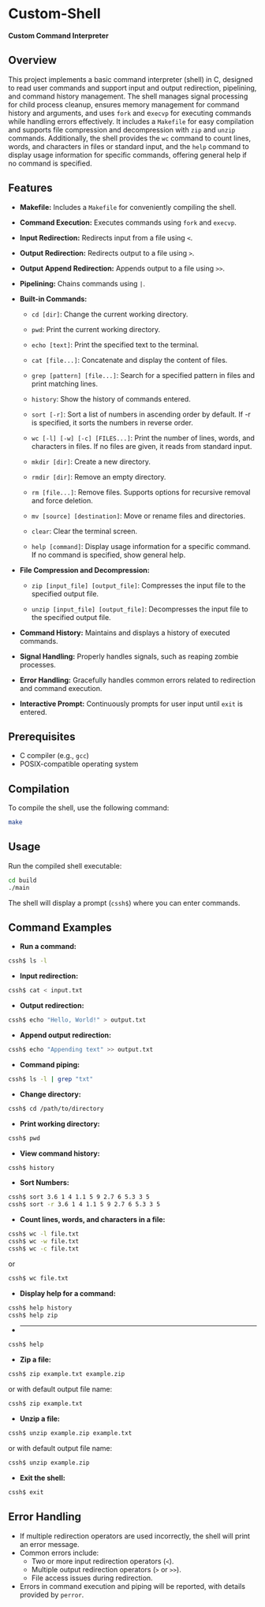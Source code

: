 # Custom-Shell
**Custom Command Interpreter**

## Overview

This project implements a basic command interpreter (shell) in C, designed to read user commands and support input and output redirection, pipelining, and command history management. The shell manages signal processing for child process cleanup, ensures memory management for command history and arguments, and uses `fork` and e`xecvp` for executing commands while handling errors effectively. It includes a `Makefile` for easy compilation and supports file compression and decompression with `zip` and `unzip` commands. Additionally, the shell provides the `wc` command to count lines, words, and characters in files or standard input, and the `help` command to display usage information for specific commands, offering general help if no command is specified.

## Features

- **Makefile:** Includes a `Makefile` for conveniently compiling the shell.

- **Command Execution:** Executes commands using `fork` and `execvp`.

- **Input Redirection:** Redirects input from a file using `<`.

- **Output Redirection:** Redirects output to a file using `>`.

- **Output Append Redirection:** Appends output to a file using `>>`.

- **Pipelining:** Chains commands using `|`.

- **Built-in Commands:**

  - `cd [dir]`: Change the current working directory.

  - `pwd`: Print the current working directory.

  - `echo [text]`: Print the specified text to the terminal.

  - `cat [file...]`: Concatenate and display the content of files.

  - `grep [pattern] [file...]`: Search for a specified pattern in files and print matching lines.

  - `history`: Show the history of commands entered.

  - `sort [-r]`: Sort a list of numbers in ascending order by default. If -r is specified, it sorts the numbers in reverse order.

  - `wc [-l] [-w] [-c] [FILES...]`: Print the number of lines, words, and characters in files. If no files are given, it reads from standard input.

  - `mkdir [dir]`: Create a new directory.

  - `rmdir [dir]`: Remove an empty directory.

  - `rm [file...]`: Remove files. Supports options for recursive removal and force deletion.

  - `mv [source] [destination]`: Move or rename files and directories.

  - `clear`: Clear the terminal screen.

  - `help [command]`: Display usage information for a specific command. If no command is specified, show general help.

- **File Compression and Decompression:**

  - `zip [input_file] [output_file]`: Compresses the input file to the specified output file.

  - `unzip [input_file] [output_file]`: Decompresses the input file to the specified output file.

- **Command History:** Maintains and displays a history of executed commands.

- **Signal Handling:** Properly handles signals, such as reaping zombie processes.

- **Error Handling:** Gracefully handles common errors related to redirection and command execution.

- **Interactive Prompt:** Continuously prompts for user input until `exit` is entered.

## Prerequisites

- C compiler (e.g., `gcc`)
- POSIX-compatible operating system

## Compilation

To compile the shell, use the following command:

```sh
make
```

## Usage

Run the compiled shell executable:
```sh
cd build
./main
```

The shell will display a prompt (`cssh$`) where you can enter commands.

## Command Examples

- **Run a command:**
```sh
cssh$ ls -l
```

- **Input redirection:**
```sh
cssh$ cat < input.txt
```

- **Output redirection:**
```sh
cssh$ echo "Hello, World!" > output.txt
```

- **Append output redirection:**
```sh
cssh$ echo "Appending text" >> output.txt
```
- **Command piping:**
```sh
cssh$ ls -l | grep "txt"
```

- **Change directory:**
```sh
cssh$ cd /path/to/directory
```

- **Print working directory:**
```sh
cssh$ pwd
```

- **View command history:**
```sh
cssh$ history
```

- **Sort Numbers:**
```sh
cssh$ sort 3.6 1 4 1.1 5 9 2.7 6 5.3 3 5
cssh$ sort -r 3.6 1 4 1.1 5 9 2.7 6 5.3 3 5
```

- **Count lines, words, and characters in a file:**
```sh
cssh$ wc -l file.txt
cssh$ wc -w file.txt
cssh$ wc -c file.txt
```

or
```sh
cssh$ wc file.txt
```

- **Display help for a command:**
```sh
cssh$ help history
cssh$ help zip
```

- ****
```sh
cssh$ help
```

- **Zip a file:**
```sh
cssh$ zip example.txt example.zip
```

or with default output file name:
```sh
cssh$ zip example.txt
```

- **Unzip a file:**
```sh
cssh$ unzip example.zip example.txt
```

or with default output file name:
```sh
cssh$ unzip example.zip
```

- **Exit the shell:**
```sh
cssh$ exit
```

## Error Handling

- If multiple redirection operators are used incorrectly, the shell will print an error message.
- Common errors include:
  - Two or more input redirection operators (`<`).
  - Multiple output redirection operators (`>` or `>>`).
  - File access issues during redirection.
- Errors in command execution and piping will be reported, with details provided by `perror`.
